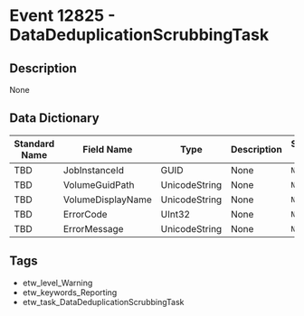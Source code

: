# Event 12825 - DataDeduplicationScrubbingTask

## Description
None

## Data Dictionary
|Standard Name|Field Name|Type|Description|Sample Value|
|---|---|---|---|---|
|TBD|JobInstanceId|GUID|None|`None`|
|TBD|VolumeGuidPath|UnicodeString|None|`None`|
|TBD|VolumeDisplayName|UnicodeString|None|`None`|
|TBD|ErrorCode|UInt32|None|`None`|
|TBD|ErrorMessage|UnicodeString|None|`None`|

## Tags
* etw_level_Warning
* etw_keywords_Reporting
* etw_task_DataDeduplicationScrubbingTask